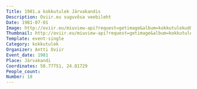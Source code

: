 ```yaml
---
Title: 1981.a kokkutulek Järvakandis
Description: Oviir.eu suguvõsa veebileht
Date: 1981-07-01
Image: http://oviir.eu/miuview-api?request=getimage&album=kokkutulekud&item=1981-18.-kokkutulek-jrvakandis-anti-juures.jpg&size=1200&mode=longest
Thumbnail: http://oviir.eu/miuview-api?request=getimage&album=kokkutulekud&item=1981-18.-kokkutulek-jrvakandis-anti-juures.jpg&size=600&mode=square
Template: event-single
Category: kokkutulek
Organizer: Antti Oviir
Event_date: 1981
Place: Järvakandi
Coordinates: 58.77751, 24.81729
People_count:
Number: 18
---
```

